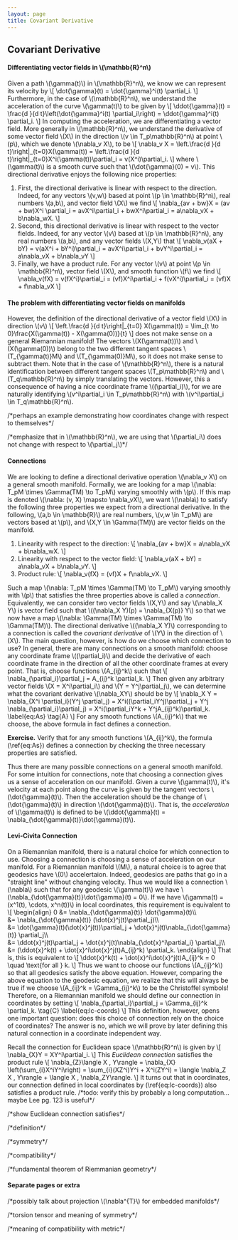 ```yaml
---
layout: page
title: Covariant Derivative
---
```


## Covariant Derivative

#### Differentiating vector fields in \\(\mathbb{R}^n\\)

Given a path \\(\gamma(t)\\) in \\(\mathbb{R}^n\\), we know we can represent its velocity by
\\[
    \dot{\gamma}(t) = \dot{\gamma}^i(t) \partial\_i.
\\]
Furthermore, in the case of \\(\mathbb{R}^n\\), we understand the acceleration of the curve \\(\gamma(t)\\) to be given by
\\[
    \ddot{\gamma}(t) = \frac{d }{d t}\left(\dot{\gamma}^i(t) \partial\_i\right) = \ddot{\gamma}^i(t) \partial\_i.
\\]
In computing the acceleration, we are differentiating a vector field. More generally in \\(\mathbb{R}^n\\), we understand the derivative of some vector field \\(X\\) in the direction \\(v \in T\_p\mathbb{R}^n\\) at point \\(p\\), which we denote \\(\nabla\_v X\\), to be
\\[
    \nabla\_v X = \left.\frac{d }{d t}\right\|\_{t=0}X(\gamma(t)) = \left.\frac{d }{d t}\right\|\_{t=0}X^i(\gamma(t))\partial\_i = v(X^i)\partial\_i.
\\]
where \\(\gamma(t)\\) is a smooth curve such that \\(\dot{\gamma}(0) = v\\). This directional derivative enjoys the following nice properties:
1. First, the directional derivative is linear with respect to the direction. Indeed, for any vectors \\(v,w\\) based at point \\(p \in \mathbb{R}^n\\), real numbers \\(a,b\\), and vector field \\(X\\) we find
\\[
    \nabla\_{av + bw}X
    = (av + bw)X^i \partial\_i
    = avX^i\partial\_i + bwX^i\partial\_i
    = a\nabla\_vX + b\nabla\_wX.
\\]
2. Second, this directional derivative is linear with respect to the vector fields. Indeed, for any vector \\(v\\) based at \\(p \in \mathbb{R}^n\\), any real numbers \\(a,b\\), and any vector fields \\(X,Y\\) that
\\[
    \nabla\_v(aX + bY)
    = v(aX^i + bY^i)\partial\_i
    = avX^i\partial\_i + bvY^i\partial\_i
    = a\nabla\_vX + b\nabla\_vY
\\]
3. Finally, we have a product rule. For any vector \\(v\\) at point \\(p \in \mathbb{R}^n\\), vector field \\(X\\), and smooth function \\(f\\) we find
\\[
    \nabla\_v(fX)
    = v(fX^i)\partial\_i
    = (vf)X^i\partial\_i + f(vX^i)\partial\_i
    = (vf)X + f\nabla\_vX
\\]

#### The problem with differentiating vector fields on manifolds
However, the definition of the directional derivative of a vector field \\(X\\) in direction \\(v\\)
\\[
    \left.\frac{d }{d t}\right\|\_{t=0} X(\gamma(t)) = \lim_{t \to 0}\frac{X(\gamma(t)) - X(\gamma(0))}{t}
\\]
does not make sense on a general Riemannian manifold! The vectors \\(X(\gamma(t))\\) and \\(X(\gamma(0))\\) belong to the two different tangent spaces \\(T\_{\gamma(t)}M\\) and \\(T\_{\gamma(0)}M\\), so it does not make sense to subtract them. Note that in the case of \\(\mathbb{R}^n\\), there is a natural identification between different tangent spaces \\(T\_p\mathbb{R}^n\\) and \\(T\_q\mathbb{R}^n\\) by simply translating the vectors. However, this a consequence of having a nice coordinate frame \\((\partial\_i)\\), for we are naturally identifying \\(v^i\partial_i \in T\_p\mathbb{R}^n\\) with \\(v^i\partial_i \in T\_q\mathbb{R}^n\\). 

/\*perhaps an example demonstrating how coordinates change with respect to themselves\*/

/\*emphasize that in \\(\mathbb{R}^n\\), we are using that \\(\partial_i\\) does not change with respect to \\(\partial_j\\)\*/

#### Connections
We are looking to define a directional derivative operation \\(\nabla\_v X\\) on a general smooth manifold. Formally, we are looking for a map \\(\nabla: T\_pM \times \Gamma(TM) \to T\_pM\\) varying smoothly with \\(p\\). If this map is denoted \\(\nabla: (v, X) \mapsto \nabla\_vX\\), we want \\(\nabla\\) to satisfy the following three properties we expect from a directional derivative. In the following, \\(a,b \in \mathbb{R}\\) are real numbers, \\(v,w \in T\_pM\\) are vectors based at \\(p\\), and \\(X,Y \in \Gamma(TM)\\) are vector fields on the manifold.
1. Linearity with respect to the direction:
\\[
    \nabla\_{av + bw}X = a\nabla\_vX + b\nabla\_wX.
\\]
2. Linearity with respect to the vector field:
\\[
    \nabla\_v(aX + bY) = a\nabla\_vX + b\nabla\_vY.
\\]
3. Product rule:
\\[
    \nabla\_v(fX) = (vf)X + f\nabla\_vX.
\\]

Such a map \\(\nabla: T\_pM \times \Gamma(TM) \to T\_pM\\) varying smoothly with \\(p\\) that satisfies the three properties above is called a *connection*. Equivalently, we can consider two vector fields \\(X,Y\\) and say \\(\nabla\_X Y\\) is vector field such that \\((\nabla\_X Y)(p) = \nabla\_{X(p)} Y\\) so that we now have a map \\(\nabla: \Gamma(TM) \times \Gamma(TM) \to \Gamma(TM)\\). The directional derivative \\((\nabla\_X Y)\\) corresponding to a connection is called the *covariant derivative* of \\(Y\\) in the direction of \\(X\\). The main question, however, is how do we choose which connection to use? In general, there are many connections on a smooth manifold: choose any coordinate frame \\((\partial\_i)\\) and decide the derivative of each coordinate frame in the direction of all the other coordinate frames at every point. That is, choose functions \\(A_{ij}^k\\) such that
\\[
    \nabla\_{\partial\_i}\partial\_j = A_{ij}^k \partial\_k.
\\]
Then given any arbitrary vector fields \\(X = X^i\partial\_i\\) and \\(Y = Y^j\partial\_j\\), we can determine what the covariant derivative \\(\nabla\_XY\\) should be by
\\[
    \nabla\_X Y 
    = \nabla\_{X^i \partial\_i}(Y^j \partial\_j)
    = X^i((\partial\_iY^j)\partial\_j + Y^j \nabla\_{\partial\_i}\partial\_j)
    = X^i(\partial\_iY^k + Y^jA_{ij}^k)\partial\_k.
    \label{eq:As}
    \tag{A}
\\]
For any smooth functions \\(A_{ij}^k\\) that we choose, the above formula in fact defines a connection.

**Exercise.** Verify that for any smooth functions \\(A_{ij}^k\\), the formula (\ref{eq:As}) defines a connection by checking the three necessary properties are satisfied.

Thus there are many possible connections on a general smooth manifold. For some intuition for connections, note that choosing a connection gives us a sense of acceleration on our manifold. Given a curve \\(\gamma(t)\\), it's velocity at each point along the curve is given by the tangent vectors \\(\dot{\gamma}(t)\\). Then the acceleration should be the change of \\(\dot{\gamma}(t)\\) in direction \\(\dot{\gamma}(t)\\). That is, the *acceleration* of \\(\gamma(t)\\) is defined to be \\(\ddot{\gamma}(t) = \nabla\_{\dot{\gamma}(t)}\dot{\gamma}(t)\\).

#### Levi-Civita Connection

On a Riemannian manifold, there is a natural choice for which connection to use. Choosing a connection is choosing a sense of acceleration on our manifold. For a Riemannian manifold \\(M\\), a natural choice is to agree that geodesics have \\(0\\) accelertaion. Indeed, geodesics are paths that go in a "straight line" without changing velocity. Thus we would like a connection \\(\nabla\\) such that for any geodesic \\(\gamma(t)\\) we have \\(\nabla\_{\dot{\gamma}(t)}\dot{\gamma}(t) = 0\\). If we have \\(\gamma(t) = (x^1(t), \cdots, x^n(t))\\) in local coordinates, this requirement is equivalent to
\\[
\begin{align}
    0 
    &= \nabla\_{\dot{\gamma}(t)} \dot{\gamma}(t)\\\\\
    &= \nabla\_{\dot{\gamma}(t)} (\dot{x}^j(t)\partial\_j)\\\\\
    &= \dot{\gamma}(t)(\dot{x}^j(t))\partial\_j + \dot{x}^j(t)\nabla\_{\dot{\gamma}(t)} \partial\_j\\\\\
    &= \ddot{x}^j(t)\partial\_j + \dot{x}^j(t)\nabla\_{\dot{x}^i\partial\_i} \partial\_j\\\\\
    &=  (\ddot{x}^k(t) + \dot{x}^i\dot{x}^j(t)A_{ij}^k) \partial\_k.
\end{align}
\\]
That is, this is equivalent to
\\[
    \ddot{x}^k(t) + \dot{x}^i\dot{x}^j(t)A_{ij}^k = 0 \quad \text{for all } k.
\\]
Thus we want to choose our functions \\(A_{ij}^k\\) so that all geodesics satisfy the above equation. However, comparing the above equation to the geodesic equation, we realize that this will always be true if we choose \\(A_{ij}^k = \Gamma_{ij}^k\\) to be the Christoffel symbols! Therefore, on a Riemannian manifold we should define our connection in coordinates by setting
\\[
    \nabla\_{\partial\_i}\partial\_j = \Gamma_{ij}^k \partial\_k.
    \tag{C}
    \label{eq:lc-coords}
\\]
This definition, however, opens one important question: does this choice of connection rely on the choice of coordinates? The answer is no, which we will prove by later defining this natural connection in a coordinate independent way. 

Recall the connection for Euclidean space \\(\mathbb{R}^n\\) is given by
\\[
    \nabla\_{X}Y = XY^i\partial\_i.
\\]
This *Euclidean connection* satisfies the product rule
\\[
    \nabla\_{Z}\langle X , Y\rangle
    = \nabla\_{X} \left(\sum_{i}X^iY^i\right)
    = \sum_{i}(XZ^i)Y^i + X^i(ZY^i)
    = \langle \nabla\_Z X , Y\rangle + \langle X , \nabla\_ZY\rangle.
\\]
It turns out that in coordinates, our connection defined in local coordinates by (\ref{eq:lc-coords}) also satisfies a product rule. 
/\*todo: verify this by probably a long computation... maybe Lee pg. 123 is useful\*/

/\*show Euclidean connection satisfies\*/

/\*definition\*/

/\*symmetry\*/

/\*compatibility\*/

/\*fundamental theorem of Riemmanian geometry\*/

#### Separate pages or extra
/\*possibly talk about projection \\(\nabla^{T}\\) for embedded manifolds\*/

/\*torsion tensor and meaning of symmetry\*/

/\*meaning of compatibility with metric\*/